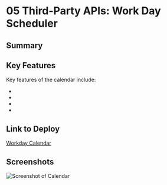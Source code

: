 # 05 Third-Party APIs: Work Day Scheduler

## Summary


## Key Features

Key features of the calendar include:

* 
* 
* 
* 

## Link to Deploy

[Workday Calendar](https://leighdahlin.github.io/homework5/)

## Screenshots

![Screenshot of Calendar](Assets/)